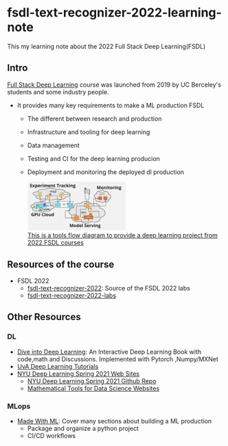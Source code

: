 # fsdl-text-recognizer-2022-learning-note
This my learning note about the 2022 Full Stack Deep Learning(FSDL)

## Intro 

[Full Stack Deep Learning](https://fullstackdeeplearning.com/) course was launched from 2019 by UC Berceley's students and some industry people.
- It provides many key requirements to make a ML production FSDL
    - The different between research and production
    - Infrastructure and tooling for deep learning 
    - Data management 
    - Testing and CI for the deep learning producion
    - Deployment and monitoring the deployed dl production

        <a  href="https://miro.com/app/board/uXjVOrOHcOg=/?moveToViewport=-756,-1203,2371,1920&embedId=593080028837">
        <img src="docs/images/fsdl_2022_tool_diagram.png" title="fsdl_2022_tool_diagram" height="50%" width="50%" >
        <br>
            This is a tools flow diagram to provide a deep learning project from 2022 FSDL courses
        </a>

## Resources of the course
- FSDL 2022 
    - [fsdl-text-recognizer-2022](https://github.com/full-stack-deep-learning/fsdl-text-recognizer-2022): Source of the FSDL 2022 labs
    - [fsdl-text-recognizer-2022-labs](https://github.com/full-stack-deep-learning/fsdl-text-recognizer-2022-labs)

## Other Resources
### DL 
- [Dive into Deep Learning](https://d2l.ai/): An Interactive Deep Learning Book with code,math and Discussions. Implemented with Pytorch ,Numpy/MXNet
- [UvA Deep Learning Tutorials](https://uvadlc-notebooks.readthedocs.io/en/latest/index.html)
- [NYU Deep Learning Spring 2021 Web Sites](https://atcold.github.io/NYU-DLSP21/)
    - [NYU Deep Learning Spring 2021 Github Repo](https://github.com/Atcold/NYU-DLSP21)
    - [Mathematical Tools for Data Science Websites](https://cds.nyu.edu/math-tools/)

### MLops
- [Made With ML](https://madewithml.com/courses/mlops/): Cover many sections about building a ML production
    - Package and organize a python project 
    - CI/CD workflows 